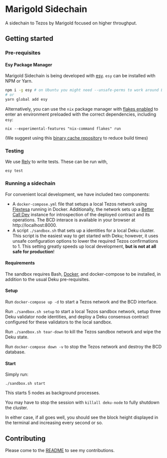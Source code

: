# Marigold Sidechain

A sidechain to Tezos by Marigold focused on higher throughput.

## Getting started

### Pre-requisites

#### Esy Package Manager

Marigold Sidechain is being developed with
[esy](https://esy.sh/). `esy` can be installed with NPM or Yarn.

```sh
npm i -g esy # on Ubuntu you might need --unsafe-perms to work around EACCES issues
# or
yarn global add esy
```

Alternatively, you can use the `nix` package manager with
[flakes enabled](https://nixos.wiki/wiki/Flakes#Installing_flakes) to enter an
environment preloaded with the correct dependencies, including `esy`:

```
nix --experimental-features "nix-command flakes" run
```

(We suggest using this [binary cache repository](https://app.cachix.org/cache/anmonteiro) to reduce
build times)

### Testing

We use [Rely](https://reason-native.com/docs/rely/) to write
tests. These can be run with,

```
esy test
```

### Running a sidechain

For convenient local development, we have included two components:

- A `docker-compose.yml` file that setups a local Tezos network
  using [Flextesa](https://tezos.gitlab.io/flextesa/) running in Docker.
  Additionally, the network sets up a [Better Call Dev](https://github.com/baking-bad/bcdhub) instance
  for introspection of the deployed contract and its operations. The BCD interace is available in
  your browser at http://localhost:8000.
- A script `./sandbox.sh` that sets up a identities for a local Deku cluster.
  This script is the easiest way to get started with Deku; however, it uses unsafe
  configuration options to lower the required Tezos confirmations to 1. This setting greatly
  speeds up local development, **but is not at all safe for production**!

#### Requirements

The sandbox requires Bash, [Docker](https://docs.docker.com/get-docker/), and docker-compose to be installed,
in addition to the usual Deku pre-requisites.

#### Setup

Run `docker-compose up -d` to start a Tezos network and the BCD interface.

Run `./sandbox.sh setup` to start a local Tezos sandbox network, setup three Deku validator node identities, and deploy
a Deku consensus contract configured for these validators to the local sandbox.

Run `./sandbox.sh tear-down` to kill the Tezos sandbox network and wipe the Deku state.

Run `docker-compose down -v` to stop the Tezos network and destroy the BCD database.

#### Start

Simply run:

```
./sandbox.sh start
```

This starts 5 nodes as background processes.

You may have to stop the session with `killall deku-node` to fully shutdown the cluster.

In either case, if all goes well, you should see the block height displayed in the terminal and increasing every second or so.

## Contributing

Please come to the [README][vrf-readme] to see my contributions.



[vrf-readme]: ./src/calculation/README.md